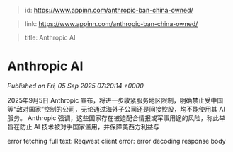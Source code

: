 > id: https://www.appinn.com/anthropic-ban-china-owned/

> link: https://www.appinn.com/anthropic-ban-china-owned/

> title: Anthropic AI

# Anthropic AI
_Published on Fri, 05 Sep 2025 07:20:14 +0000_

2025年9月5日 Anthropic 宣布，将进一步收紧服务地区限制，明确禁止受中国等“敌对国家”控制的公司，无论通过海外子公司还是间接控股，均不能使用其 AI 服务。 Anthropic 强调，这些国家存在被迫配合情报或军事用途的风险，称此举旨在防止 AI 技术被对手国家滥用，并保障美西方利益与  
  

error fetching full text: Reqwest client error: error decoding response body
